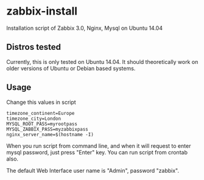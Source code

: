 # zabbix-install
Installation script of Zabbix 3.0, Nginx, Mysql on Ubuntu 14.04

Distros tested
------------

Currently, this is only tested on Ubuntu 14.04. It should theoretically work on older versions of Ubuntu or Debian based systems.

Usage
------------

Change this values in script
```
timezone_continent=Europe
timezone_city=London
MYSQL_ROOT_PASS=myrootpass
MYSQL_ZABBIX_PASS=myzabbixpass
nginx_server_name=$(hostname -I)
```

When you run script from command line, and when it will request to enter mysql password, just press "Enter" key.
You can run script from crontab also.

The default Web Interface user name is "Admin", password "zabbix".
